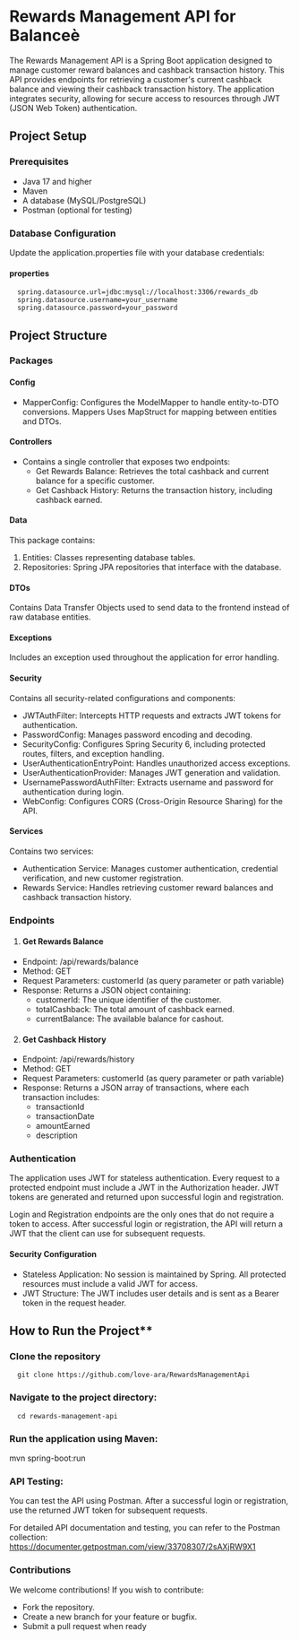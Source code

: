 # Rewards Management API for Balanceè

The Rewards Management API is a Spring Boot application designed to manage customer reward balances and
cashback transaction history. This API provides endpoints for retrieving a customer's current cashback
balance and viewing their cashback transaction history. The application integrates security, allowing for
secure access to resources through JWT (JSON Web Token) authentication.


## Project Setup
### Prerequisites
- Java 17 and higher
- Maven
- A database (MySQL/PostgreSQL)
- Postman (optional for testing)

### Database Configuration
Update the application.properties file with your database credentials:
#### properties
      spring.datasource.url=jdbc:mysql://localhost:3306/rewards_db
      spring.datasource.username=your_username
      spring.datasource.password=your_password


## Project Structure
### Packages
#### Config
- MapperConfig: Configures the ModelMapper to handle entity-to-DTO conversions. Mappers
  Uses MapStruct for mapping between entities and DTOs.


#### Controllers
- Contains a single controller that exposes two endpoints:
    -  Get Rewards Balance: Retrieves the total cashback and current balance for a specific customer.
    -  Get Cashback History: Returns the transaction history, including cashback earned.


#### Data
This package contains:
1. Entities: Classes representing database tables.
2.  Repositories: Spring JPA repositories that interface with the database.


#### DTOs
Contains Data Transfer Objects used to send data to the frontend instead of raw database entities.


#### Exceptions
Includes an exception used throughout the application for error handling.


#### Security
Contains all security-related configurations and components:
- JWTAuthFilter: Intercepts HTTP requests and extracts JWT tokens for authentication.
- PasswordConfig: Manages password encoding and decoding.
- SecurityConfig: Configures Spring Security 6, including protected routes, filters, and exception handling.
- UserAuthenticationEntryPoint: Handles unauthorized access exceptions.
- UserAuthenticationProvider: Manages JWT generation and validation.
- UsernamePasswordAuthFilter: Extracts username and password for authentication during login.
- WebConfig: Configures CORS (Cross-Origin Resource Sharing) for the API.


#### Services
Contains two services:
- Authentication Service: Manages customer authentication, credential verification, and new customer registration.
- Rewards Service: Handles retrieving customer reward balances and cashback transaction history.


### Endpoints
1. #### Get Rewards Balance
- Endpoint: /api/rewards/balance
- Method: GET
- Request Parameters: customerId (as query parameter or path variable)
- Response: Returns a JSON object containing:
    - customerId: The unique identifier of the customer.
    - totalCashback: The total amount of cashback earned.
    - currentBalance: The available balance for cashout.

2. #### Get Cashback History
- Endpoint: /api/rewards/history
- Method: GET
- Request Parameters: customerId (as query parameter or path variable)
- Response: Returns a JSON array of transactions, where each transaction includes:
    - transactionId
    - transactionDate
    - amountEarned
    - description


### Authentication
The application uses JWT for stateless authentication. Every request to a protected endpoint must include a JWT in the Authorization header. JWT tokens are generated and returned upon successful login and registration.

Login and Registration endpoints are the only ones that do not require a token to access. After successful login or registration, the API will return a JWT that the client can use for subsequent requests.

#### Security Configuration
- Stateless Application: No session is maintained by Spring. All protected resources must include a valid JWT for access.
- JWT Structure: The JWT includes user details and is sent as a Bearer token in the request header.


## How to Run the Project**
### Clone the repository
      git clone https://github.com/love-ara/RewardsManagementApi

### Navigate to the project directory:
      cd rewards-management-api

### Run the application using Maven:
mvn spring-boot:run


### API Testing:
You can test the API using Postman. After a successful login or registration, use the returned JWT token for subsequent requests.

For detailed API documentation and testing, you can refer to the Postman collection: https://documenter.getpostman.com/view/33708307/2sAXjRW9X1



### Contributions
We welcome contributions! If you wish to contribute:
- Fork the repository.
- Create a new branch for your feature or bugfix.
- Submit a pull request when ready